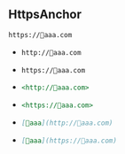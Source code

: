 

## HttpsAnchor
```md 
https://🔎aaa.com  
```
- ```md 
  http://🔎aaa.com  
  ```
- ```md 
  https://🔎aaa.com  
  ```
- ```md 
  <http://🔎aaa.com>  
  ```
- ```md 
  <https://🔎aaa.com>  
  ```
- ```md 
  [🔎aaa](http://🔎aaa.com)  
  ```
- ```md 
  [🔎aaa](https://🔎aaa.com)  
  ```

